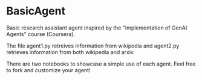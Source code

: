 # BasicAgent
Basic research assistant agent inspired by the "Implementation of GenAI Agents" course (Coursera).

The file agent1.py retreives information from wikipedia and agent2.py retrieves information from both wikipedia and arxiv.

There are two notebooks to showcase a simple use of each agent. Feel free to fork and customize your agent!